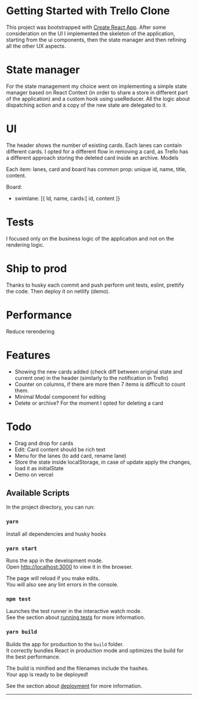 # Getting Started with Trello Clone

This project was bootstrapped with [Create React App](https://github.com/facebook/create-react-app).
After some consideration on the UI I implemented the skeleton of the application, starting from the ui components, then the state manager and then refining all the other UX aspects.

# State manager 
For the state management my choice went on implementing a simple state manager based on React Context (in order to share a store in different part of the application) and a custom hook using useReducer.
All the logic about dispatching action and a copy of the new state are delegated to it.

# UI
The header shows the number of existing cards.
Each lanes can contain different cards.
I opted for a different flow in removing a card, as Trello has a different approach storing the deleted card inside an archive.
Models

Each item: lanes, card and board has common prop: unique id, name, title, content.

Board:
- swimlane:
    [{ Id, name, cards:[
        id, content
    ]}

# Tests
I focused only on the business logic of the application and not on the rendering logic.

# Ship to prod
Thanks to husky each commit and push perform unit tests, eslint, prettify the code. 
Then deploy it on netlify (demo).

# Performance
Reduce rerendering

# Features
- Showing the new cards added (check diff between original state and current one) in the header (similarly to the notification in Trello)
- Counter on columns, if there are more then 7 items is difficult to count them.
- Minimal Modal component for editing
- Delete or archive? For the moment I opted for deleting a card

# Todo

- Drag and drop for cards
- Edit: Card content should be rich text
- Menu for the lanes (to add card, rename lane)
- Store the state inside localStorage, in case of update apply the changes, load it as initialState
- Demo on vercel

## Available Scripts

In the project directory, you can run:

### `yarn`
Install all dependencies and husky hooks

### `yarn start`

Runs the app in the development mode.\
Open [http://localhost:3000](http://localhost:3000) to view it in the browser.

The page will reload if you make edits.\
You will also see any lint errors in the console.

### `npm test`

Launches the test runner in the interactive watch mode.\
See the section about [running tests](https://facebook.github.io/create-react-app/docs/running-tests) for more information.

### `yarn build`

Builds the app for production to the `build` folder.\
It correctly bundles React in production mode and optimizes the build for the best performance.

The build is minified and the filenames include the hashes.\
Your app is ready to be deployed!

See the section about [deployment](https://facebook.github.io/create-react-app/docs/deployment) for more information.

---
